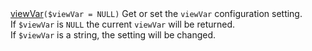 <tr>
	<td><a href="{{site.api_url}}/class-CrudAction.html#_viewVar">viewVar</a><code>($viewVar = NULL)</code></td>
	<td>
		Get or set the <code>viewVar</code> configuration setting.
		<br />
		If <code>$viewVar</code> is <code>NULL</code> the current <code>viewVar</code> will be returned.
		<br />
		If <code>$viewVar</code> is a string, the setting will be changed.
	</td>
</tr>

